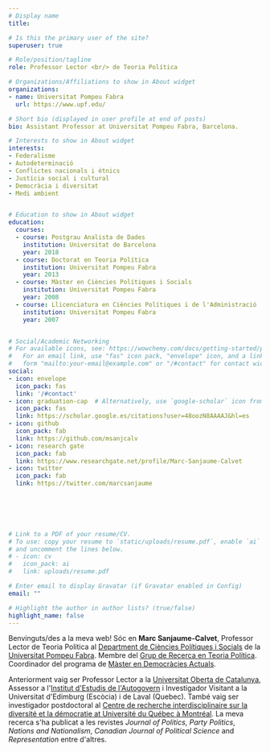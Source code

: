 ```yaml
---
# Display name
title: 

# Is this the primary user of the site?
superuser: true

# Role/position/tagline
role: Professor Lector <br/> de Teoria Política

# Organizations/Affiliations to show in About widget
organizations:
- name: Universitat Pompeu Fabra
  url: https://www.upf.edu/

# Short bio (displayed in user profile at end of posts)
bio: Assistant Professor at Universitat Pompeu Fabra, Barcelona.

# Interests to show in About widget
interests:
- Federalisme
- Autodeterminació
- Conflictes nacionals i ètnics
- Justícia social i cultural
- Democràcia i diversitat
- Medi ambient


# Education to show in About widget
education:
  courses:
  - course: Postgrau Analista de Dades
    institution: Universitat de Barcelona
    year: 2018
  - course: Doctorat en Teoria Política
    institution: Universitat Pompeu Fabra
    year: 2013
  - course: Màster en Ciències Polítiques i Socials
    institution: Universitat Pompeu Fabra
    year: 2008
  - course: Llicenciatura en Ciències Polítiques i de l'Administració
    institution: Universitat Pompeu Fabra
    year: 2007


# Social/Academic Networking
# For available icons, see: https://wowchemy.com/docs/getting-started/page-builder/#icons
#   For an email link, use "fas" icon pack, "envelope" icon, and a link in the
#   form "mailto:your-email@example.com" or "/#contact" for contact widget.
social:
- icon: envelope
  icon_pack: fas
  link: '/#contact'
- icon: graduation-cap  # Alternatively, use `google-scholar` icon from `ai` icon pack
  icon_pack: fas
  link: https://scholar.google.es/citations?user=48oozN8AAAAJ&hl=es
- icon: github
  icon_pack: fab
  link: https://github.com/msanjcalv
- icon: research gate
  icon_pack: fab
  link: https://www.researchgate.net/profile/Marc-Sanjaume-Calvet
- icon: twitter
  icon_pack: fab
  link: https://twitter.com/marcsanjaume

  
  



# Link to a PDF of your resume/CV.
# To use: copy your resume to `static/uploads/resume.pdf`, enable `ai` icons in `params.toml`, 
# and uncomment the lines below.
# - icon: cv
#   icon_pack: ai
#   link: uploads/resume.pdf

# Enter email to display Gravatar (if Gravatar enabled in Config)
email: ""

# Highlight the author in author lists? (true/false)
highlight_name: false
---
```



Benvinguts/des a la meva web! Sóc en **Marc Sanjaume-Calvet**, Professor Lector de Teoria Política al [Department de Ciències Polítiques i Socials](https://www.upf.edu/web/politiques) de la [Universitat Pompeu Fabra](https://www.upf.edu). Membre del [Grup de Recerca en Teoria Política](https://www.upf.edu/web/grtp). Coordinador del programa de [Màster en Democràcies Actuals](https://www.upf.edu/web/masters/master-en-democracies-actuals-nacionalisme-federalisme-i-multiculturalitat). 

Anteriorment vaig ser Professor Lector a la [Universitat Oberta de Catalunya](https://www.uoc.edu), Assessor a l'[Institut d'Estudis de l'Autogovern](https://presidencia.gencat.cat/ca/ambits_d_actuacio/desenvolupament_autogovern/institut-destudis-autogovern/) i Investigador Visitant a la Universitat d'Edimburg (Escòcia) i de Laval (Quebec). També vaig ser investigador postdoctoral al [Centre de recherche interdisciplinaire sur la diversité et la démocratie at Université du Québec à Montréal](https://cridaq.uqam.ca/). La meva recerca s'ha publicat a les revistes *Journal of Politics*, *Party Politics*, *Nations and Nationalism*, *Canadian Journal of Political Science* and *Representation* entre d'altres.  


